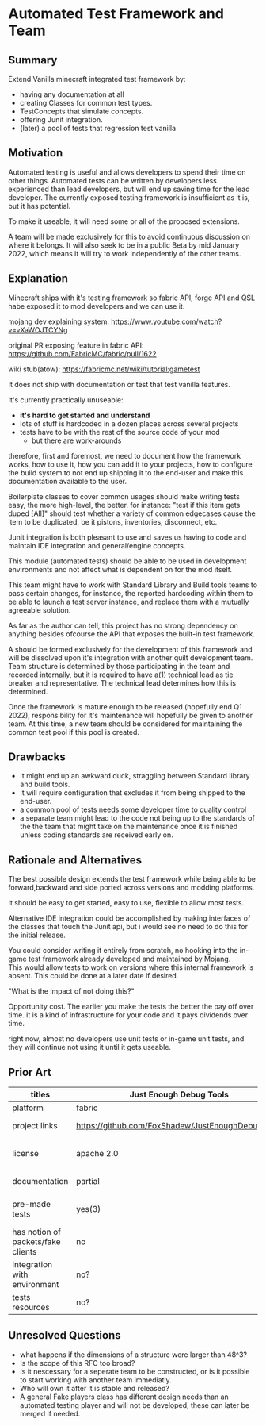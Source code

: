 # Automated Test Framework and Team

## Summary

Extend Vanilla minecraft integrated test framework by:
 * having any documentation at all
 * creating Classes for common test types.
 * TestConcepts that simulate concepts.
 * offering Junit integration.
 * (later) a pool of tests that regression test vanilla

## Motivation

Automated testing is useful and allows developers to spend their time on other things.
Automated tests can be written by developers less experienced than lead developers, but will end up saving time for the lead developer.
The currently exposed testing framework is insufficient as it is, but it has potential.

To make it useable, it will need some or all of the proposed extensions.

A team will be made exclusively for this to avoid continuous discussion on where it belongs.
It will also seek to be in a public Beta by mid January 2022, which means it will try to work independently of the other teams.

## Explanation

Minecraft ships with it's testing framework
so fabric API, forge API and QSL habe exposed it to mod developers and we can use it.  

mojang dev explaining system: https://www.youtube.com/watch?v=vXaWOJTCYNg  

original PR exposing feature in fabric API:
https://github.com/FabricMC/fabric/pull/1622  

wiki stub(atow):
https://fabricmc.net/wiki/tutorial:gametest

It does not ship with documentation or test that test vanilla features.

It's currently practically unuseable:
* **it's hard to get started and understand**
* lots of stuff is hardcoded in a dozen places across several projects
* tests have to be with the rest of the source code of your mod
  * but there are work-arounds

therefore, first and foremost, we need to document how the framework works, how to use it, how you can add it to your projects, how to configure the build system to not end up shipping it to the end-user and make this documentation available to the user.

Boilerplate classes to cover common usages should make writing tests easy, the more high-level, the better. for instance: "test if this item gets duped [All]" should test whether a variety of common edgecases cause the item to be duplicated, be it pistons, inventories, disconnect, etc.

Junit integration is both pleasant to use and saves us having to code and maintain IDE integration and general/engine concepts.

This module (automated tests) should be able to be used in development environments and not affect what is dependent on for the mod itself.

This team might have to work with Standard Library and Build tools teams to pass certain changes, for instance, the reported hardcoding within them to be able to launch a test server instance, and replace them with a mutually agreeable solution.

As far as the author can tell, this project has no strong dependency on anything besides ofcourse the API that exposes the built-in test framework.

A should be formed exclusively for the development of this framework and will be dissolved upon it's integration with another quilt development team.
Team structure is determined by those participating in the team and recorded internally, but it is required to have a(1) technical lead as tie breaker and representative. The technical lead determines how this is determined.

Once the framework is mature enough to be released (hopefully end Q1 2022), responsibility for it's maintenance will hopefully be given to another team. At this time, a new team should be considered for maintaining the common test pool if this pool is created.

## Drawbacks
- It might end up an awkward duck, straggling between Standard library and build tools.
- It will require configuration that excludes it from being shipped to the end-user.
- a common pool of tests needs some developer time to quality control
- a separate team might lead to the code not being up to the standards of the the team that might take on the maintenance once it is finished unless coding standards are received early on.

## Rationale and Alternatives

The best possible design extends the test framework while being able to be forward,backward and side ported across versions and modding platforms.

It should be easy to get started, easy to use, flexible to allow most tests.

Alternative IDE integration could be accomplished by making interfaces of the classes that touch the Junit api, but i would see no need to do this for the initial release.

You could consider writing it entirely from scratch, no hooking into the in-game test framework already developed and maintained by Mojang.  
This would allow tests to work on versions where this internal framework is absent.
This could be done at a later date if desired.


"What is the impact of not doing this?"

Opportunity cost. The earlier you make the tests the better the pay off over time.
it is a kind of infrastructure for your code and it pays dividends over time.

right now, almost no developers use unit tests or in-game unit tests, and they will continue not using it until it gets useable.

## Prior Art

| titles                             | Just Enough Debug Tools                           | Elmendorf                               | Librarian Lib                                                         | Minecraft Testing Library                     | MinecraftJUnit                                       | native/api                    |
|------------------------------------|---------------------------------------------------|-----------------------------------------|-----------------------------------------------------------------------|-----------------------------------------------|------------------------------------------------------|-------------------------------|
| platform                           | fabric                                            | fabric                                  | fabric                                                                | forge                                         | forge                                                | all                           |
| project links                      | https://github.com/FoxShadew/JustEnoughDebugTools | https://github.com/Ladysnake/Elmendorf/ | https://github.com/TeamWizardry/LibrarianLib/tree/1.17-quilt/testcore | https://github.com/alcatrazEscapee/mcjunitlib | https://github.com/BuiltBrokenModding/MinecraftJUnit | minecraft itself              |
| license                            | apache 2.0                                        | MIT license                             | LGPL-3.0                                                              | MIT license                                   | MIT license                                          | ARR EULA:free to mod??        |
| documentation                      | partial                                           | partial                                 | incomplete                                                            | yes                                           | none                                                 | (basically) none              |
| pre-made tests                     | yes(3)                                            | yes(2)                                  | yes(?)                                                                | none?                                         | yes(2+)                                              | none(but footage of examples) |
| has notion of packets/fake clients | no                                                | yes                                     | no?                                                                   | no?                                           | yes                                                  | no                            |
| integration with environment       | no?                                               | no?                                     | yes                                                                   | yes                                           | yes                                                  | no                            |
| tests resources                    | no?                                               | no?                                     | yes(translation)                                                      | unknown                                       | unknown                                              | no                            |



## Unresolved Questions

- what happens if the dimensions of a structure were larger than 48^3?
- Is the scope of this RFC too broad?
- Is it nescessary for a seperate team to be constructed, or is it possible to start working with another team immediatly.
- Who will own it after it is stable and released?
- A general Fake players class has different design needs than an automated testing player and will not be developed, these can later be merged if needed.
